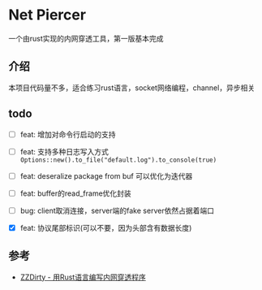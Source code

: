 # Net Piercer

一个由rust实现的内网穿透工具，第一版基本完成

## 介绍

本项目代码量不多，适合练习rust语言，socket网络编程，channel，异步相关

## todo

- [ ] feat: 增加对命令行启动的支持
- [ ] feat: 支持多种日志写入方式 `Options::new().to_file("default.log").to_console(true)`
- [ ] feat: deseralize package from buf 可以优化为迭代器
- [ ] feat: buffer的read_frame优化封装

- [ ] bug: client取消连接，server端的fake server依然占据着端口

- [x] feat: 协议尾部标识(可以不要，因为头部含有数据长度)

## 参考

- [ZZDirty - 用Rust语言编写内网穿透程序](http://zzdirty.space/2021/05/21/rust-frp-1/)